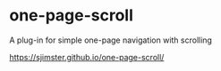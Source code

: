 # one-page-scroll
A plug-in for simple one-page navigation with scrolling 

https://sjimster.github.io/one-page-scroll/
